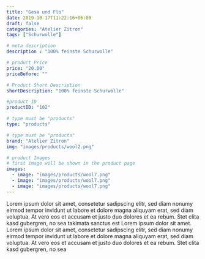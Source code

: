 ```yaml
---
title: "Gesa und Flo"
date: 2019-10-17T11:22:16+06:00
draft: false
categories: "Atelier Zitron"
tags: ["Schurwolle"]

# meta description
description : "100% feinste Schurwolle"

# product Price
price: "20.00"
priceBefore: ""

# Product Short Description
shortDescription: "100% feinste Schurwolle"

#product ID
productID: "102"

# type must be "products"
type: "products"

# type must be "products"
brand: "Atelier Zitron"
img: "images/products/wool2.png"    

# product Images
# first image will be shown in the product page
images:
  - image: "images/products/wool7.png"
  - image: "images/products/wool7.png"
  - image: "images/products/wool7.png"
---
```


Lorem ipsum dolor sit amet, consetetur sadipscing elitr, sed diam nonumy eirmod tempor invidunt ut labore et dolore magna aliquyam erat, sed diam voluptua. At vero eos et accusam et justo duo dolores et ea rebum. Stet clita kasd gubergren, no sea takimata sanctus est Lorem ipsum dolor sit amet. Lorem ipsum dolor sit amet, consetetur sadipscing elitr, sed diam nonumy eirmod tempor invidunt ut labore et dolore magna aliquyam erat, sed diam voluptua. At vero eos et accusam et justo duo dolores et ea rebum. Stet clita kasd gubergren, no sea 
